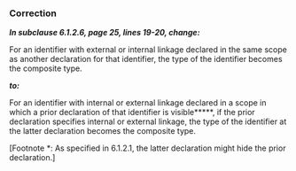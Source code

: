 ### Correction

***In subclause 6.1.2.6, page 25, lines 19-20, change:***

For an identifier with external or internal linkage declared in the same scope
as another declaration for that identifier, the type of the identifier becomes
the composite type.

***to:***

For an identifier with internal or external linkage declared in a scope in which
a prior declaration of that identifier is visible**\***, if the prior
declaration specifies internal or external linkage, the type of the identifier
at the latter declaration becomes the composite type.

\[Footnote \*: As specified in 6.1.2.1, the latter declaration might hide the
prior declaration.]
